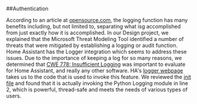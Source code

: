 ##Authentication

According to an article at [opensource.com](https://github.com/home-assistant/core/blob/dev/homeassistant/components/logger/__init__.py), the logging function has many benefits including, but not limited to, separating what isg accomplished from just exactly how it is accomplished. In our Design project, we explained that the Microsoft Threat Modeling Tool identified a number of threats that were mitigated by establishing a logging or audit function. Home Assistant has the Logger integration which seems to address these issues. Due to the importance of keeping a log for so many reasons, we determined that [CWE 778: Insufficient Logging](https://cwe.mitre.org/data/definitions/778.html) was important to evaluate for Home Assistant, and really any other software. HA's [logger webpage](https://www.home-assistant.io/integrations/logger/) takes us to the code that is used to invoke this feature. We reviewed the [init file](https://github.com/home-assistant/core/blob/dev/homeassistant/components/logger/__init__.py) and found that it is actually invoking the Python Logging module in line 2, which is powerful, thread-safe and meets the needs of various types of users.
